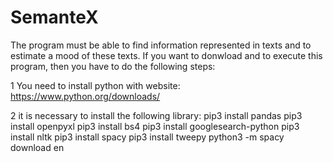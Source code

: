 # SemanteX

The program must be able to find information represented in texts and to estimate a mood of these texts. 
If you want to donwload and to execute this program, then you have to do the following steps:

1 You need to install python with website:
https://www.python.org/downloads/

2 it is necessary to install the following library:
pip3 install pandas
pip3 install openpyxl
pip3 install bs4
pip3 install googlesearch-python
pip3 install nltk
pip3 install spacy
pip3 install tweepy
python3 -m spacy download en
